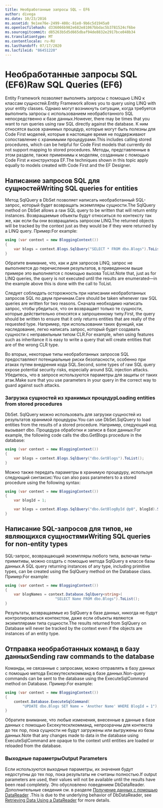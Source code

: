 ```yaml
---
title: Необработанные запросы SQL — EF6
author: divega
ms.date: 10/23/2016
ms.assetid: 9e1ee76e-2499-408c-81e8-9b6c5d1945a0
ms.openlocfilehash: d336066b982e682e81067bbdac5b3781524cf6be
ms.sourcegitcommit: d85263b5d5d665dbaf94de8832e2917bce048b34
ms.translationtype: MT
ms.contentlocale: ru-RU
ms.lasthandoff: 07/17/2020
ms.locfileid: "86451220"
---
```

# <a name="raw-sql-queries-ef6"></a><span data-ttu-id="1fc02-102">Необработанные запросы SQL (EF6)</span><span class="sxs-lookup"><span data-stu-id="1fc02-102">Raw SQL Queries (EF6)</span></span>

<span data-ttu-id="1fc02-103">Entity Framework позволяет выполнять запросы с помощью LINQ к классам сущностей.</span><span class="sxs-lookup"><span data-stu-id="1fc02-103">Entity Framework allows you to query using LINQ with your entity classes.</span></span> <span data-ttu-id="1fc02-104">Однако могут возникнуть ситуации, когда требуется выполнить запросы с использованием необработанного SQL непосредственно к базе данных.</span><span class="sxs-lookup"><span data-stu-id="1fc02-104">However, there may be times that you want to run queries using raw SQL directly against the database.</span></span> <span data-ttu-id="1fc02-105">К ним относятся вызов хранимых процедур, которые могут быть полезны для Code First моделей, которые в настоящее время не поддерживают сопоставление с хранимыми процедурами.</span><span class="sxs-lookup"><span data-stu-id="1fc02-105">This includes calling stored procedures, which can be helpful for Code First models that currently do not support mapping to stored procedures.</span></span> <span data-ttu-id="1fc02-106">Методы, представленные в этом разделе, также применимы к моделям, созданным с помощью Code First и конструктора EF.</span><span class="sxs-lookup"><span data-stu-id="1fc02-106">The techniques shown in this topic apply equally to models created with Code First and the EF Designer.</span></span>  

## <a name="writing-sql-queries-for-entities"></a><span data-ttu-id="1fc02-107">Написание запросов SQL для сущностей</span><span class="sxs-lookup"><span data-stu-id="1fc02-107">Writing SQL queries for entities</span></span>  

<span data-ttu-id="1fc02-108">Метод SqlQuery в DbSet позволяет написать необработанный SQL-запрос, который будет возвращать экземпляры сущности.</span><span class="sxs-lookup"><span data-stu-id="1fc02-108">The SqlQuery method on DbSet allows a raw SQL query to be written that will return entity instances.</span></span> <span data-ttu-id="1fc02-109">Возвращаемые объекты будут относиться по контексту так же, как если бы они возвращались запросом LINQ.</span><span class="sxs-lookup"><span data-stu-id="1fc02-109">The returned objects will be tracked by the context just as they would be if they were returned by a LINQ query.</span></span> <span data-ttu-id="1fc02-110">Пример:</span><span class="sxs-lookup"><span data-stu-id="1fc02-110">For example:</span></span>  

``` csharp  
using (var context = new BloggingContext())
{
    var blogs = context.Blogs.SqlQuery("SELECT * FROM dbo.Blogs").ToList();
}
```  

<span data-ttu-id="1fc02-111">Обратите внимание, что, как и для запросов LINQ, запрос не выполняется до перечисления результатов, в приведенном выше примере это выполняется с помощью вызова ToList.</span><span class="sxs-lookup"><span data-stu-id="1fc02-111">Note that, just as for LINQ queries, the query is not executed until the results are enumerated—in the example above this is done with the call to ToList.</span></span>  

<span data-ttu-id="1fc02-112">Следует соблюдать осторожность при написании необработанных запросов SQL по двум причинам.</span><span class="sxs-lookup"><span data-stu-id="1fc02-112">Care should be taken whenever raw SQL queries are written for two reasons.</span></span> <span data-ttu-id="1fc02-113">Сначала необходимо написать запрос, чтобы убедиться, что он возвращает только те сущности, которые действительно относятся к запрошенному типу.</span><span class="sxs-lookup"><span data-stu-id="1fc02-113">First, the query should be written to ensure that it only returns entities that are really of the requested type.</span></span> <span data-ttu-id="1fc02-114">Например, при использовании таких функций, как наследование, легко написать запрос, который будет создавать сущности с неправильным типом CLR.</span><span class="sxs-lookup"><span data-stu-id="1fc02-114">For example, when using features such as inheritance it is easy to write a query that will create entities that are of the wrong CLR type.</span></span>  

<span data-ttu-id="1fc02-115">Во вторых, некоторые типы необработанных запросов SQL предоставляют потенциальные риски безопасности, особенно при атаках путем внедрения кода SQL.</span><span class="sxs-lookup"><span data-stu-id="1fc02-115">Second, some types of raw SQL query expose potential security risks, especially around SQL injection attacks.</span></span> <span data-ttu-id="1fc02-116">Убедитесь, что в запросе используются параметры для защиты от таких атак.</span><span class="sxs-lookup"><span data-stu-id="1fc02-116">Make sure that you use parameters in your query in the correct way to guard against such attacks.</span></span>  

### <a name="loading-entities-from-stored-procedures"></a><span data-ttu-id="1fc02-117">Загрузка сущностей из хранимых процедур</span><span class="sxs-lookup"><span data-stu-id="1fc02-117">Loading entities from stored procedures</span></span>  

<span data-ttu-id="1fc02-118">DbSet. SqlQuery можно использовать для загрузки сущностей из результатов хранимой процедуры.</span><span class="sxs-lookup"><span data-stu-id="1fc02-118">You can use DbSet.SqlQuery to load entities from the results of a stored procedure.</span></span> <span data-ttu-id="1fc02-119">Например, следующий код вызывает dbo. Процедура обработки и записи в базе данных:</span><span class="sxs-lookup"><span data-stu-id="1fc02-119">For example, the following code calls the dbo.GetBlogs procedure in the database:</span></span>  

``` csharp
using (var context = new BloggingContext())
{
    var blogs = context.Blogs.SqlQuery("dbo.GetBlogs").ToList();
}
```  

<span data-ttu-id="1fc02-120">Можно также передать параметры в хранимую процедуру, используя следующий синтаксис:</span><span class="sxs-lookup"><span data-stu-id="1fc02-120">You can also pass parameters to a stored procedure using the following syntax:</span></span>  

``` csharp
using (var context = new BloggingContext())
{
    var blogId = 1;

    var blogs = context.Blogs.SqlQuery("dbo.GetBlogById @p0", blogId).Single();
}
```  

## <a name="writing-sql-queries-for-non-entity-types"></a><span data-ttu-id="1fc02-121">Написание SQL-запросов для типов, не являющихся сущностями</span><span class="sxs-lookup"><span data-stu-id="1fc02-121">Writing SQL queries for non-entity types</span></span>  

<span data-ttu-id="1fc02-122">SQL-запрос, возвращающий экземпляры любого типа, включая типы-примитивы, можно создать с помощью метода SqlQuery в классе базы данных.</span><span class="sxs-lookup"><span data-stu-id="1fc02-122">A SQL query returning instances of any type, including primitive types, can be created using the SqlQuery method on the Database class.</span></span> <span data-ttu-id="1fc02-123">Пример:</span><span class="sxs-lookup"><span data-stu-id="1fc02-123">For example:</span></span>  

``` csharp
using (var context = new BloggingContext())
{
    var blogNames = context.Database.SqlQuery<string>(
                       "SELECT Name FROM dbo.Blogs").ToList();
}
```  

<span data-ttu-id="1fc02-124">Результаты, возвращаемые из SqlQuery в базе данных, никогда не будут контролироваться контекстом, даже если объекты являются экземплярами типа сущности.</span><span class="sxs-lookup"><span data-stu-id="1fc02-124">The results returned from SqlQuery on Database will never be tracked by the context even if the objects are instances of an entity type.</span></span>  

## <a name="sending-raw-commands-to-the-database"></a><span data-ttu-id="1fc02-125">Отправка необработанных команд в базу данных</span><span class="sxs-lookup"><span data-stu-id="1fc02-125">Sending raw commands to the database</span></span>  

<span data-ttu-id="1fc02-126">Команды, не связанные с запросами, можно отправлять в базу данных с помощью метода Ексекутесклкомманд в базе данных.</span><span class="sxs-lookup"><span data-stu-id="1fc02-126">Non-query commands can be sent to the database using the ExecuteSqlCommand method on Database.</span></span> <span data-ttu-id="1fc02-127">Пример:</span><span class="sxs-lookup"><span data-stu-id="1fc02-127">For example:</span></span>  

``` csharp
using (var context = new BloggingContext())
{
    context.Database.ExecuteSqlCommand(
        "UPDATE dbo.Blogs SET Name = 'Another Name' WHERE BlogId = 1");
}
```  

<span data-ttu-id="1fc02-128">Обратите внимание, что любые изменения, внесенные в данные в базе данных с помощью Ексекутесклкомманд, непрозрачны для контекста до тех пор, пока сущности не будут загружены или выгружены из базы данных.</span><span class="sxs-lookup"><span data-stu-id="1fc02-128">Note that any changes made to data in the database using ExecuteSqlCommand are opaque to the context until entities are loaded or reloaded from the database.</span></span>  

### <a name="output-parameters"></a><span data-ttu-id="1fc02-129">Выходные параметры</span><span class="sxs-lookup"><span data-stu-id="1fc02-129">Output Parameters</span></span>  

<span data-ttu-id="1fc02-130">Если используются выходные параметры, их значения будут недоступны до тех пор, пока результаты не считаны полностью.</span><span class="sxs-lookup"><span data-stu-id="1fc02-130">If output parameters are used, their values will not be available until the results have been read completely.</span></span> <span data-ttu-id="1fc02-131">Это обусловлено поведением DbDataReader. Дополнительные сведения см. в разделе [Получение данных с помощью DataReader](https://go.microsoft.com/fwlink/?LinkID=398589) .</span><span class="sxs-lookup"><span data-stu-id="1fc02-131">This is due to the underlying behavior of DbDataReader, see [Retrieving Data Using a DataReader](https://go.microsoft.com/fwlink/?LinkID=398589) for more details.</span></span>  
